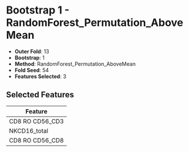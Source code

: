 # Bootstrap 1 - RandomForest_Permutation_AboveMean

- **Outer Fold**: 13
- **Bootstrap**: 1
- **Method**: RandomForest_Permutation_AboveMean
- **Fold Seed**: 54
- **Features Selected**: 3

## Selected Features

| Feature |
|---------|
| CD8 RO CD56_CD3 |
| NKCD16_total |
| CD8 RO CD56_CD8 |
